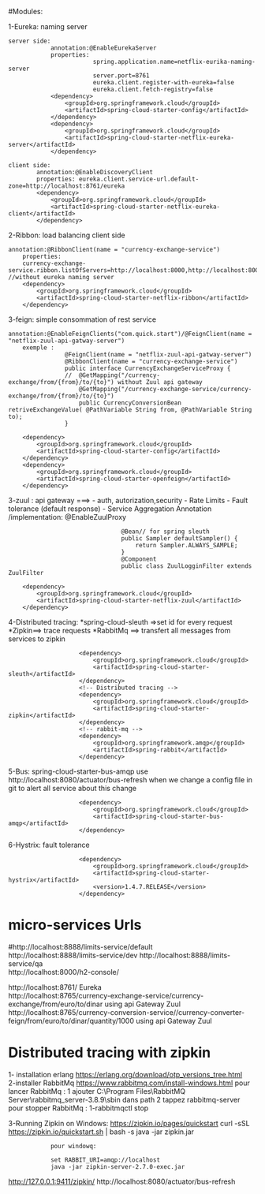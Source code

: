 

#Modules:

1-Eureka: naming server

    server side:
   				annotation:@EnableEurekaServer
   				properties:
   							spring.application.name=netflix-eurika-naming-server
   							server.port=8761
   							eureka.client.register-with-eureka=false
   							eureka.client.fetch-registry=false
   				<dependency>
   					<groupId>org.springframework.cloud</groupId>
   					<artifactId>spring-cloud-starter-config</artifactId>
   				</dependency>
   				<dependency>
   					<groupId>org.springframework.cloud</groupId>
   					<artifactId>spring-cloud-starter-netflix-eureka-server</artifactId>
   				</dependency>
		
	client side:
			annotation:@EnableDiscoveryClient
			properties: eureka.client.service-url.default-zone=http://localhost:8761/eureka
			<dependency>
				<groupId>org.springframework.cloud</groupId>
				<artifactId>spring-cloud-starter-netflix-eureka-client</artifactId>
			</dependency>



2-Ribbon: load balancing client side
	

    annotation:@RibbonClient(name = "currency-exchange-service")
    	properties:
    	currency-exchange-service.ribbon.listOfServers=http://localhost:8000,http://localhost:8001   //without eureka naming server
    	<dependency>
    		<groupId>org.springframework.cloud</groupId>
    		<artifactId>spring-cloud-starter-netflix-ribbon</artifactId>
    	</dependency>	

3-feign: simple consommation of rest service
	

    annotation:@EnableFeignClients("com.quick.start")/@FeignClient(name = "netflix-zuul-api-gatway-server")
    	exemple :
    				@FeignClient(name = "netflix-zuul-api-gatway-server")
    				@RibbonClient(name = "currency-exchange-service")
    				public interface CurrencyExchangeServiceProxy {
    				//	@GetMapping("/currency-exchange/from/{from}/to/{to}") without Zuul api gateway
    					@GetMapping("/currency-exchange-service/currency-exchange/from/{from}/to/{to}")
    					public CurrencyConversionBean retriveExchangeValue( @PathVariable String from, @PathVariable String to);
    				}
    	
    	<dependency>
    		<groupId>org.springframework.cloud</groupId>
    		<artifactId>spring-cloud-starter-config</artifactId>
    	</dependency>
    	<dependency>
    		<groupId>org.springframework.cloud</groupId>
    		<artifactId>spring-cloud-starter-openfeign</artifactId>
    	</dependency>

3-zuul : api gateway ===> - auth, autorization,security
						  - Rate Limits
						  - Fault tolerance (default response)
						  - Service Aggregation
		Annotation /implementation: @EnableZuulProxy
		
									@Bean// for spring sleuth
									public Sampler defaultSampler() {
										return Sampler.ALWAYS_SAMPLE;
									}
									@Component
									public class ZuulLogginFilter extends ZuulFilter 
						  
		<dependency>
			<groupId>org.springframework.cloud</groupId>
			<artifactId>spring-cloud-starter-netflix-zuul</artifactId>
		</dependency>
						  
4-Distributed tracing: *spring-cloud-sleuth =>set id for every request
					   *Zipkin==> trace requests
					   *RabbitMq ==> transfert all messages from services to zipkin
					   
					    <dependency>
							<groupId>org.springframework.cloud</groupId>
							<artifactId>spring-cloud-starter-sleuth</artifactId>
						</dependency>
						<!-- Distributed tracing -->
						<dependency>
							<groupId>org.springframework.cloud</groupId>
							<artifactId>spring-cloud-starter-zipkin</artifactId>
						</dependency>
						<!-- rabbit-mq -->
						<dependency>
							<groupId>org.springframework.amqp</groupId>
							<artifactId>spring-rabbit</artifactId>
						</dependency>
						
5-Bus: spring-cloud-starter-bus-amqp use http://localhost:8080/actuator/bus-refresh when we change a config file in git to alert all service about this change

						<dependency>
							<groupId>org.springframework.cloud</groupId>
							<artifactId>spring-cloud-starter-bus-amqp</artifactId>
						</dependency>
6-Hystrix: fault tolerance

						<dependency>
							<groupId>org.springframework.cloud</groupId>
							<artifactId>spring-cloud-starter-hystrix</artifactId>
							<version>1.4.7.RELEASE</version>
						</dependency>


# micro-services Urls
#http://localhost:8888/limits-service/default </br>
http://localhost:8888/limits-service/dev        http://localhost:8888/limits-service/qa </br>
http://localhost:8000/h2-console/ </br>

http://localhost:8761/   Eureka </br>
http://localhost:8765/currency-exchange-service/currency-exchange/from/euro/to/dinar   using api Gateway Zuul </br>
http://localhost:8765/currency-conversion-service//currency-converter-feign/from/euro/to/dinar/quantity/1000   using api Gateway Zuul </br>

# Distributed tracing with zipkin
1- installation erlang https://erlang.org/download/otp_versions_tree.html</br>
2-installer RabbitMq  https://www.rabbitmq.com/install-windows.html
	 pour lancer RabbitMq :
		 1 ajouter C:\Program Files\RabbitMQ Server\rabbitmq_server-3.8.9\sbin dans path
		 2 tappez rabbitmq-server
	 pour stopper RabbitMq :
		 1-rabbitmqctl  stop
 
3-Running Zipkin on Windows:  https://zipkin.io/pages/quickstart
				curl -sSL https://zipkin.io/quickstart.sh | bash -s
				java -jar zipkin.jar
				
				pour windowq:
				
				set RABBIT_URI=amqp://localhost
				java -jar zipkin-server-2.7.0-exec.jar
				
http://127.0.0.1:9411/zipkin/ 
http://localhost:8080/actuator/bus-refresh  
